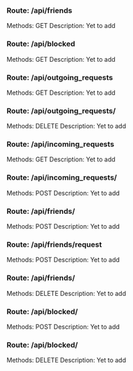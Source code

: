 ### Route: /api/friends
Methods: GET
Description:
Yet to add

### Route: /api/blocked
Methods: GET
Description:
Yet to add

### Route: /api/outgoing_requests
Methods: GET
Description:
Yet to add

### Route: /api/outgoing_requests/<id>
Methods: DELETE
Description:
Yet to add

### Route: /api/incoming_requests
Methods: GET
Description:
Yet to add

### Route: /api/incoming_requests/<id>
Methods: POST
Description:
Yet to add

### Route: /api/friends/<id>
Methods: POST
Description:
Yet to add

### Route: /api/friends/request
Methods: POST
Description:
Yet to add

### Route: /api/friends/<id>
Methods: DELETE
Description:
Yet to add

### Route: /api/blocked/<id>
Methods: POST
Description:
Yet to add

### Route: /api/blocked/<id>
Methods: DELETE
Description:
Yet to add

